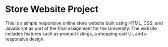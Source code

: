 # Store Website Project

This is a simple responsive online store website built using HTML, CSS, and JavaScript as part of the final assignment for the University. The website includes features such as product listings, a shopping cart UI, and a responsive design.
